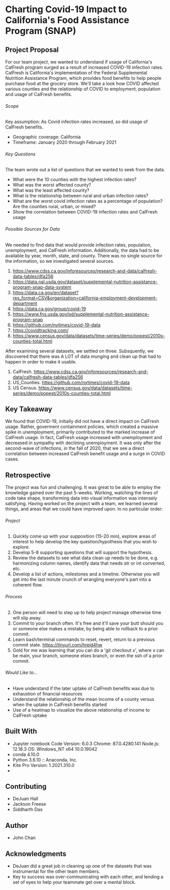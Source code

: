 # Charting Covid-19 Impact to California's Food Assistance Program (SNAP)

## Project Proposal
For our team project, we wanted to understand if usage of California's CalFresh program surged as a result of increased COVID-19 infection rates. CalFresh is California's implementation of the Federal Supplemental Nutrition Assistance Program, which provides food benefits to help people purchase food at the grocery store. We'll take a look how COVID affected various counties and the relationship of COVID to employment, population and usage of CalFresh benefits.

###### Scope
Key assumption: As Covid infection rates increased, so did usage of CalFresh benefits.
* Geographic coverage: California
* Timeframe: January 2020 through February 2021

###### Key Questions
The team wrote out a list of questions that we wanted to seek from the data.
*  What were the 10 counties with the highest infection rates?
*  What was the worst affected county?
*  What was the least affected county?
*  What is the relationship between rural and urban infection rates?
*  What are the worst covid infection rates as a percentage of population? Are the counties rural, urban, or mixed?
*  Show the correlation between COVID-19 infection rates and CalFresh usage

###### Possible Sources for Data
We needed to find data that would provide infection rates, population, unemployment, and CalFresh information. Additionally, the data had to be available by year, month, state, and county. There was no single source for the information, so we investigated several sources. 
1. https://www.cdss.ca.gov/inforesources/research-and-data/calfresh-data-tables/dfa256
1. https://data.nal.usda.gov/dataset/supplemental-nutrition-assistance-program-snap-data-system
1. https://data.ca.gov/en/dataset?res_format=CSV&organization=california-employment-development-department
1. https://data.ca.gov/group/covid-19
1. https://www.fns.usda.gov/pd/supplemental-nutrition-assistance-program-snap
1. https://github.com/nytimes/covid-19-data
1. https://covidtracking.com/
1. https://www.census.gov/data/datasets/time-series/demo/popest/2010s-counties-total.html

After examining several datasets, we settled on three. Subsquently, we discovered that there was A LOT of data munging and clean up that had to happen in order to make it usable.  
1. CalFresh. https://www.cdss.ca.gov/inforesources/research-and-data/calfresh-data-tables/dfa256
1. US_Counties. https://github.com/nytimes/covid-19-data
1. US Census. https://www.census.gov/data/datasets/time-series/demo/popest/2010s-counties-total.html


## Key Takeaway
We found that COVID-19, initially did not have a direct impact on CalFresh usage. Rather, goverment containment policies, which created a massive spike in unemployment, primarily contributed to the marked increase of CalFresh usage. In fact, CalFresh usage increased with unemployment and decreased in sympathy with declining unemployment. It was only after the second-wave of infections, in the fall of 2020, that we see a direct correlation between increased CalFresh benefit usage and a surge in COVID cases. 

## Retrospective
The project was fun and challenging. It was great to be able to employ the knowledge gained over the past 5-weeks. Working, watching the lines of code take shape, transforming data into visual information was intensely satisfying. Having worked on the project with a team, we learned several things, and areas that we could have improved upon. In no particular order:
###### Project
1. Quickly come up with your supposition (15-20 min), explore areas of interest to help develop the key question/hypothesis that you wish to explore.
1. Develop 5-8 supporting questions that will support the hypothesis.
1. Review the datasets to see what data clean up needs to be done, e.g. harmonizing column names, identify data that needs str or int converted, etc.
1. Develop a list of actions, milestones and a timeline. Otherwise you will get into the last minute crunch of wrangling everyone's part into a coherent flow.
###### Process
2. One person will need to step up to help project manage otherwise time will slip away.
3. Commit to your branch often. It's free and it'll save your butt should you or someone else makes a mistake, by being able to rollback to a prior commit.
4. Learn bash/terminal commands to reset, revert, return to a previous commit state. https://tinyurl.com/hrejd4hw
5. Gold for me was learning that you can do a 'git checkout x', where x can be main, your branch, someone elses branch, or even the ssh of a prior commit. 

###### Would Like to...
* Have understand if the later uptake of CalFresh benefits was due to exhaustion of financial resources
* Understand the relationship of the mean income of a county versus when the uptake in CalFresh benefits started
* Use of a heatmap to visualize the above relationship of income to CalFresh uptake

## Built With
* Jupyter notebook Code Version: 6.0.3
Chrome: 87.0.4280.141
Node.js: 12.18.3
OS: Windows_NT x64 10.0.19042
* conda 4.10.0
* Python 3.6.10 :: Anaconda, Inc.
* Kite Pro Version: 1.2021.310.0
* 
## Contributing
* DeJuan Hall
* Jackson Freese
* Siddharth Das

## Author
* John Chan

## Acknowledgments
* DeJuan did a great job in cleaning up one of the datasets that was instrumental for the other team members.
* Key to success was over-communicating with each other, and lending a set of eyes to help your teammate get over a mental block.
